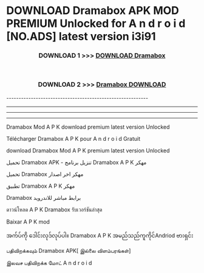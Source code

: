 # DOWNLOAD Dramabox  APK MOD PREMIUM Unlocked for A n d r o i d [NO.ADS] latest version i3i91 



<div align="center">

<h3>DOWNLOAD 1 >>> <a href="https://getmod2.web.app/?judul=Dramabox ">DOWNLOAD Dramabox </a></h3><br>

<h3>DOWNLOAD 2 >>> <a href="https://getmod2.web.app/?judul=Dramabox ">Dramabox  DOWNLOAD </a></h3>

</div>
----------------------------------------------------------

----------------------------------------------------------

----------------------------------------------------------

----------------------------------------------------------

Dramabox  Mod A P K download premium latest version Unlocked

Télécharger Dramabox  A P K pour A n d r o i d Gratuit

download Dramabox  Mod A P K premium latest version Unlocked

تحميل Dramabox  APK - تنزيل برنامج Dramabox  A P K مهكر

تحميل Dramabox  مهكر اخر اصدار

تطبيق Dramabox  A P K مهكر

Dramabox  برابط مباشر للاندرويد

ดาวน์โหลด A P K Dramabox  รับเวอร์ชันล่าสุด

Baixar A P K mod

အက်ပ်ကို ဒေါင်းလုဒ်လုပ်ပါ။ Dramabox  A P K အမည်သည်ကူကိုင်Andriod ဗားရှင်း

பதிவிறக்கவும் Dramabox  APK[ இல்லை விளம்பரங்கள்] 
 
இலவச பதிவிறக்க மோட் A n d r o i d



